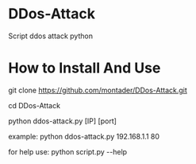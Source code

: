 # DDos-Attack
Script ddos attack python

# How to Install And Use
git clone https://github.com/montader/DDos-Attack.git

cd DDos-Attack

python ddos-attack.py [IP] [port]

example:
python ddos-attack.py 192.168.1.1 80

for help use:
python script.py --help
